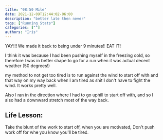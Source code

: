 ```yaml
---
title: "08:50 Mile"
date: 2021-12-09T12:44:02-06:00
description: "better late then never"
tags: ["Running Stats"]
categories: [""]
authors: "Iris"
---
```


YAY!!! We made it back to being under 9 minutes!! EAT IT!

I think it was because I had been pushing myself in the freezing cold, so therefore I was in better shape to go for a run when it was actual decent weather (50 degrees!)

my method to not get too tired is to run against the wind to start off with and that way on my way back when I am tired as shit I don't have to fight the wind. It works pretty well.

Also I ran in the direction where I had to go uphill to start off with, and so I also had a downward stretch most of the way back.

## Life Lesson:

Take the blunt of the work to start off, when you are motivated, Don't push work off for whe you know you'll be tired.
